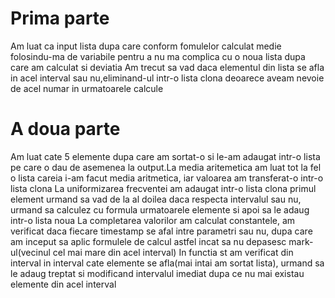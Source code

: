 # Prima parte

Am luat ca input lista dupa care conform fomulelor calculat medie folosindu-ma de variabile pentru a nu ma complica cu o noua lista dupa care am calculat si deviatia
Am trecut sa vad daca elementul din lista se afla in acel interval sau nu,eliminand-ul intr-o lista clona deoarece aveam nevoie de acel numar in urmatoarele calcule
# A doua parte
Am luat cate 5 elemente dupa care am sortat-o si le-am adaugat intr-o lista pe care o dau de asemenea la output.La media aritemetica am luat tot la fel o lista careia i-am facut media aritmetica, iar valoarea am transferat-o intr-o lista clona
La uniformizarea frecventei am adaugat intr-o lista clona primul element urmand sa vad de la al doilea daca respecta intervalul sau nu, urmand sa calculez cu formula urmatoarele elemente si apoi sa le adaug intr-o lista noua
La completarea valorilor am calculat constantele, am verificat daca fiecare timestamp se afal intre parametri sau nu, dupa care am inceput sa aplic formulele de calcul astfel incat sa nu depasesc mark-ul(vecinul cel mai mare din acel interval)
In functia st am verificat din interval in interval cate elemente se afla(mai intai am sortat lista), urmand sa le adaug treptat si modificand intervalul imediat dupa ce nu mai existau elemente din acel interval
